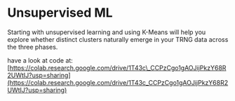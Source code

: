 # Unsupervised ML

Starting with unsupervised learning and using K-Means will help you explore whether distinct clusters naturally emerge in your TRNG data across the three phases.&#x20;

have a look at code at: [https://colab.research.google.com/drive/1T43c\_CCPzCgo1gAOJijPkzY68R2UWtIJ?usp=sharing](https://colab.research.google.com/drive/1T43c_CCPzCgo1gAOJijPkzY68R2UWtIJ?usp=sharing)

